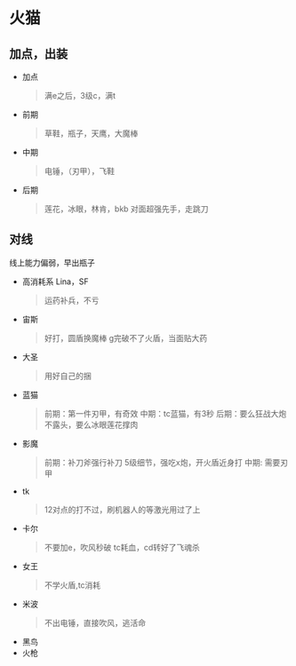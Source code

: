 # 火猫
## 加点，出装
- 加点
	> 满e之后，3级c，满t
- 前期
	>草鞋，瓶子，天鹰，大魔棒
- 中期
	> 电锤，（刃甲），飞鞋
- 后期
	> 莲花，冰眼，林肯，bkb
		对面超强先手，走跳刀
## 对线
线上能力偏弱，早出瓶子

- 高消耗系 Lina，SF
	>  运药补兵，不亏
- 宙斯
	> 好打，圆盾换魔棒
		g完破不了火盾，当面贴大药
- 大圣
	> 用好自己的捆
- 蓝猫
	> 前期：第一件刃甲，有奇效
	中期：tc蓝猫，有3秒
	后期：要么狂战大炮不露头，要么冰眼莲花撑肉
- 影魔
	> 前期：补刀斧强行补刀
	5级细节，强吃x炮，开火盾近身打
	中期: 需要刃甲
- tk
	> 12对点的打不过，刷机器人的等激光用过了上
- 卡尔
	> 不要加e，吹风秒破
	tc耗血，cd转好了飞魂杀
- 女王
	> 不学火盾,tc消耗
- 米波
	> 不出电锤，直接吹风，逃活命
- 黑鸟
- 火枪
<!--stackedit_data:
eyJoaXN0b3J5IjpbNDkxNzcxODY5LC0xNjk5NTA3NDk1LC0xOD
U1MzcxNjc1LC0xMDkyNzM1ODE1LDE2MjkwODI4MzQsLTk5OTYw
Mzg1MywtMTYzMjgwMDM5MiwxMTUzMDcxMzMxXX0=
-->